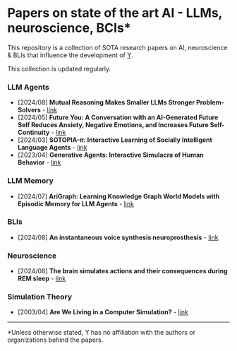 # Papers on state of the art AI - LLMs, neuroscience, BCIs*
This repository is a collection of SOTA research papers on AI, neuroscience &amp; BLIs that influence the development of [Y](https://ymind.ai).

This collection is updated regularly.

### LLM Agents

- [2024/08] **Mutual Reasoning Makes Smaller LLMs Stronger Problem-Solvers** - [link](https://arxiv.org/abs/2408.06195)
- [2024/05] **Future You: A Conversation with an AI-Generated Future Self Reduces Anxiety, Negative Emotions, and Increases Future Self-Continuity** - [link](https://arxiv.org/abs/2405.12514)
- [2024/03] **SOTOPIA-π: Interactive Learning of Socially Intelligent Language Agents** - [link](https://arxiv.org/abs/2403.08715)
- [2023/04] **Generative Agents: Interactive Simulacra of Human Behavior** - [link](https://arxiv.org/abs/2304.03442)

### LLM Memory

- [2024/07] **AriGraph: Learning Knowledge Graph World Models with Episodic Memory for LLM Agents** - [link](https://arxiv.org/abs/2407.04363)

### BLIs

- [2024/08] **An instantaneous voice synthesis neuroprosthesis** - [link](https://www.biorxiv.org/content/10.1101/2024.08.14.607690v1)

### Neuroscience

- [2024/08] **The brain simulates actions and their consequences during REM sleep** - [link](https://www.biorxiv.org/content/10.1101/2024.08.13.607810v1)

### Simulation Theory

- [2003/04] **Are We Living in a Computer Simulation?** - [link](https://simulation-argument.com/simulation.pdf)

-----------------------------------

*Unless otherwise stated, Y has no affiliation with the authors or organizations behind the papers.
